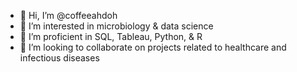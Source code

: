 - 👋 Hi, I’m @coffeeahdoh
- 👀 I’m interested in microbiology & data science
- 🌱 I’m proficient in SQL, Tableau, Python, & R
- 💞️ I’m looking to collaborate on projects related to healthcare and infectious diseases

<!---
coffeeahdoh/coffeeahdoh is a ✨ special ✨ repository because its `README.md` (this file) appears on your GitHub profile.
You can click the Preview link to take a look at your changes.
--->
